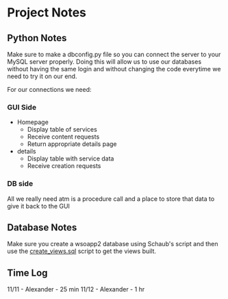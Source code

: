 # Project Notes

## Python Notes

Make sure to make a dbconfig.py file so you can connect the server to your MySQL server properly. Doing this will allow us to use our databases without having the same login and without changing the code everytime we need to try it on our end.

For our connections we need:

### GUI Side

- Homepage
  - Display table of services
  - Receive content requests
  - Return appropriate details page
- details
  - Display table with service data
  - Receive creation requests

### DB side

All we really need atm is a procedure call and a place to store that data to give it back to the GUI

## Database Notes

Make sure you create a wsoapp2 database using Schaub's script and then use the [create_views.sql](create_views.sql) script to get the views built.


## Time Log

11/11 - Alexander - 25 min
11/12 - Alexander - 1 hr